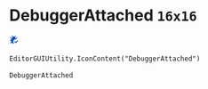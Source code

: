 # DebuggerAttached `16x16`
<img src="/img/DebuggerAttached.png" width=16 height=16>

``` CSharp
EditorGUIUtility.IconContent("DebuggerAttached")
```
```
DebuggerAttached
```
